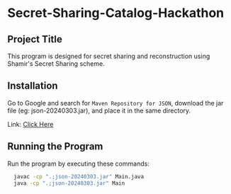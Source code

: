 # Secret-Sharing-Catalog-Hackathon

## Project Title

This program is designed for secret sharing and reconstruction using Shamir's Secret Sharing scheme.

## Installation

Go to Google and search for `Maven Repository for JSON`, download the jar file (eg: json-20240303.jar), and place it in the same directory.

Link: [Click Here](https://repo1.maven.org/maven2/org/json/json/20240303/)

## Running the Program

Run the program by executing these commands:

```bash
  javac -cp ".;json-20240303.jar" Main.java
  java -cp ".;json-20240303.jar" Main
```

